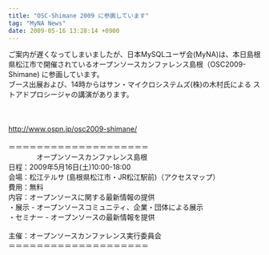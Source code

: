 ```yaml
---
title: "OSC-Shimane 2009 に参画しています"
tag: "MyNA News"
date: 2009-05-16 13:28:14 +0900
---
```


ご案内が遅くなってしまいましたが、日本MySQLユーザ会(MyNA)は、本日島根県松江市で開催されているオープンソースカンファレンス島根（OSC2009-Shimane) に参画しています。<br>
ブース出展および、14時からはサン・マイクロシステムズ(株)の木村氏による ストアドプロシージャの講演があります。<br>
<br>
<br>
<br>
http://www.ospn.jp/osc2009-shimane/<br>
<br>
＝＝＝＝＝＝＝＝＝＝＝＝＝＝＝＝＝＝＝＝<br>
　　　　オープンソースカンファレンス島根　<br>
日程：2009年5月16日(土)10:00-18:00<br>
会場：松江テルサ (島根県松江市・JR松江駅前)（アクセスマップ）<br>
費用：無料<br>
内容：オープンソースに関する最新情報の提供<br>
・展示 - オープンソースコミュニティ、企業・団体による展示<br>
・セミナー - オープンソースの最新情報を提供<br>
<br>
主催：オープンソースカンファレンス実行委員会<br>
＝＝＝＝＝＝＝＝＝＝＝＝＝＝＝＝＝＝＝＝<br>
<br>
<br>

